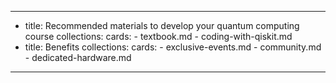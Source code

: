 ---
-
  title: Recommended materials to develop your quantum computing course
  collections:
    cards:
      - textbook.md
      - coding-with-qiskit.md
-
  title: Benefits
  collections:
    cards:
      - exclusive-events.md
      - community.md
      - dedicated-hardware.md
---